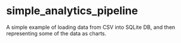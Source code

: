 # simple_analytics_pipeline
A simple example of loading data from CSV into SQLite DB, and then representing some of the data as charts.
